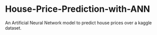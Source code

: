 # House-Price-Prediction-with-ANN
An Artificial Neural Network model to predict house prices over a kaggle dataset.
